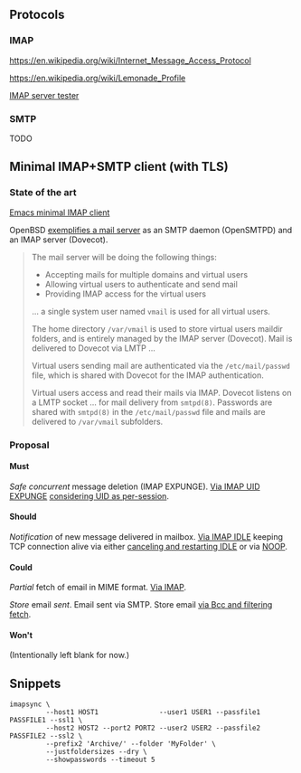 ## Protocols

### IMAP

https://en.wikipedia.org/wiki/Internet_Message_Access_Protocol

https://en.wikipedia.org/wiki/Lemonade_Profile

[IMAP server tester](https://imapwiki.org/ImapTest)

### SMTP

TODO

## Minimal IMAP+SMTP client (with TLS)

### State of the art

[Emacs minimal IMAP client](https://github.com/legoscia/bic)

OpenBSD [exemplifies a mail server](https://www.openbsd.org/opensmtpd/faq/example1.html) as an SMTP daemon (OpenSMTPD) and an IMAP server (Dovecot).
> The mail server will be doing the following things:
> * Accepting mails for multiple domains and virtual users
> * Allowing virtual users to authenticate and send mail
> * Providing IMAP access for the virtual users
>
> ... a single system user named `vmail` is used for all virtual users.
>
> The home directory `/var/vmail` is used to store virtual users maildir folders, and is entirely managed by the IMAP server (Dovecot). Mail is delivered to Dovecot via LMTP ...
>
> Virtual users sending mail are authenticated via the `/etc/mail/passwd` file, which is shared with Dovecot for the IMAP authentication. 
>
> Virtual users access and read their mails via IMAP. Dovecot listens on a LMTP socket ... for mail delivery from `smtpd(8)`. Passwords are shared with `smtpd(8)` in the `/etc/mail/passwd` file and mails are delivered to `/var/vmail` subfolders.

### Proposal

#### Must

*Safe concurrent* message deletion (IMAP EXPUNGE).
[Via IMAP UID EXPUNGE](https://github.com/k9mail/k-9/issues/2782#issuecomment-334943119) [considering UID as per-session](https://en.wikipedia.org/w/index.php?title=Internet_Message_Access_Protocol&oldid=797799352#Disadvantages).

#### Should

*Notification* of new message delivered in mailbox.
[Via IMAP IDLE](https://en.wikipedia.org/w/index.php?title=Internet_Message_Access_Protocol&oldid=797799352#Disadvantages) keeping TCP connection alive via either [canceling and restarting IDLE](https://stackoverflow.com/questions/2513194/imap-idle-timeout#2538941) or via [NOOP](https://www.isode.com/whitepapers/imap-idle.html).

#### Could

*Partial* fetch of email in MIME format.
[Via IMAP](https://en.wikipedia.org/w/index.php?title=Internet_Message_Access_Protocol&oldid=797799352#Access_to_MIME_message_parts_and_partial_fetch).

*Store* email *sent*.
Email sent via SMTP.
Store email [via Bcc and filtering fetch](https://en.wikipedia.org/w/index.php?title=Internet_Message_Access_Protocol&oldid=797799352#Disadvantages).

#### Won't

(Intentionally left blank for now.)

## Snippets

```
imapsync \
         --host1 HOST1               --user1 USER1 --passfile1 PASSFILE1 --ssl1 \
         --host2 HOST2 --port2 PORT2 --user2 USER2 --passfile2 PASSFILE2 --ssl2 \
         --prefix2 'Archive/' --folder 'MyFolder' \
         --justfoldersizes --dry \
         --showpasswords --timeout 5
```
